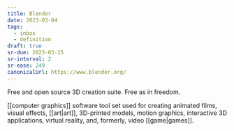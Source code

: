 ```yaml
---
title: Blender
date: 2023-03-04
tags:
  - inbox
  - definition
draft: true
sr-due: 2023-03-15
sr-interval: 2
sr-ease: 249
canonicalUrl: https://www.blender.org/
---
```


Free and open source 3D creation suite. Free as in freedom.

[[computer graphics]] software tool set used for creating animated
films, visual effects, [[art|art]], 3D-printed models, motion
graphics, interactive 3D applications, virtual reality, and, formerly, video
[[game|games]].

